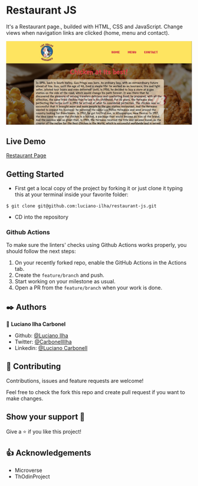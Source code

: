# Restaurant JS

It's a Restaurant page., builded with HTML, CSS and JavaScript. Change views when navigation links are clicked (home, menu and contact).

![Screenshot](src/assets/restaurantscreen.png)

## Live Demo

[Restaurant Page](https://rawcdn.githack.com/luciano-ilha/restaurant-js/5ceaa07d155fc4e8673f93df56bce63f3cd078e4/dist/index.html)

## Getting Started

- First get a local copy of the project by forking it or just clone it typing this at your terminal inside your favorite folder:
```
$ git clone git@github.com:luciano-ilha/restaurant-js.git
```

- CD into the repository


### Github Actions

To make sure the linters' checks using Github Actions works properly, you should follow the next steps:

1. On your recently forked repo, enable the GitHub Actions in the Actions tab.
2. Create the `feature/branch` and push.
3. Start working on your milestone as usual.
4. Open a PR from the `feature/branch` when your work is done.


## ✒️ Authors <a name = "author"></a>

👤 **Luciano Ilha Carbonel**

- Github: [@Luciano Ilha](https://github.com/luciano-ilha)
- Twitter: [@CarbonellIlha](https://twitter.com/CarbonellIlha )
- Linkedin: [@Luciano Carbonell](https://www.linkedin.com/in/luciano-carbonell/)

## 🤝 Contributing

Contributions, issues and feature requests are welcome!

Feel free to check the fork this repo and create pull request if you want to make changes.

## Show your support :muscle:

Give a ⭐️ if you like this project!

## :thumbsup: Acknowledgements

- Microverse  
- ThOdinProject
